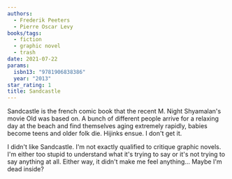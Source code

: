 ```yaml
---
authors:
  - Frederik Peeters
  - Pierre Oscar Levy
books/tags:
  - fiction
  - graphic novel
  - trash
date: 2021-07-22
params:
  isbn13: "9781906838386"
  year: "2013"
star_rating: 1
title: Sandcastle
---
```


Sandcastle is the french comic book that the recent M. Night Shyamalan's movie Old was based on. A bunch of different people arrive for a relaxing day at the beach and find themselves aging extremely rapidly, babies become teens and older folk die. Hijinks ensue. I don't get it.

<!--more-->

I didn't like Sandcastle. I'm not exactly qualified to critique graphic novels. I'm either too stupid to understand what it's trying to say or it's not trying to say anything at all. Either way, it didn't make me feel anything... Maybe I'm dead inside?
